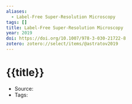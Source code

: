 ```yaml
---
aliases:
  - Label-Free Super-Resolution Microscopy
tags: []
title: Label-Free Super-Resolution Microscopy
year: 2019
doi: https://doi.org/10.1007/978-3-030-21722-8
zotero: zotero://select/items/@astratov2019
---
```

<!-- START_TEMPLATE -->
# {{title}}

- Source:
- Tags: 
<!-- END_TEMPLATE -->